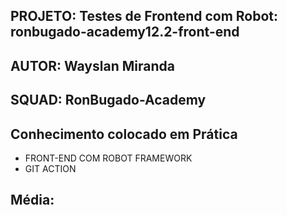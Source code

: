 ## PROJETO: Testes de Frontend com Robot: ronbugado-academy12.2-front-end
## AUTOR: Wayslan Miranda
## SQUAD: RonBugado-Academy
## Conhecimento colocado em Prática
- FRONT-END COM ROBOT FRAMEWORK
- GIT ACTION
## Média: 

  
